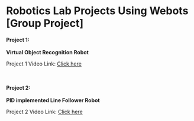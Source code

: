 # Robotics Lab Projects Using Webots [Group Project]
__Project 1:__<br><br>
__Virtual Object Recognition Robot__

Project 1 Video Link: [Click here](https://www.youtube.com/watch?v=E78QZ1Ntx1g)<br><br><br>

__Project 2:__<br><br>
__PID implemented Line Follower Robot__

Project 2 Video Link: [Click here](https://www.youtube.com/watch?v=50B5NLnoIjE)
